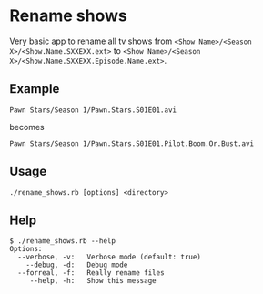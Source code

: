 Rename shows
============

Very basic app to rename all tv shows from `<Show Name>/<Season X>/<Show.Name.SXXEXX.ext>` to `<Show Name>/<Season X>/<Show.Name.SXXEXX.Episode.Name.ext>`.
  
Example
-------

`Pawn Stars/Season 1/Pawn.Stars.S01E01.avi`
  
becomes
  
`Pawn Stars/Season 1/Pawn.Stars.S01E01.Pilot.Boom.Or.Bust.avi`

Usage
-----

`./rename_shows.rb [options] <directory>`
  
Help
----
    $ ./rename_shows.rb --help
    Options:
      --verbose, -v:   Verbose mode (default: true)
        --debug, -d:   Debug mode
      --forreal, -f:   Really rename files
         --help, -h:   Show this message